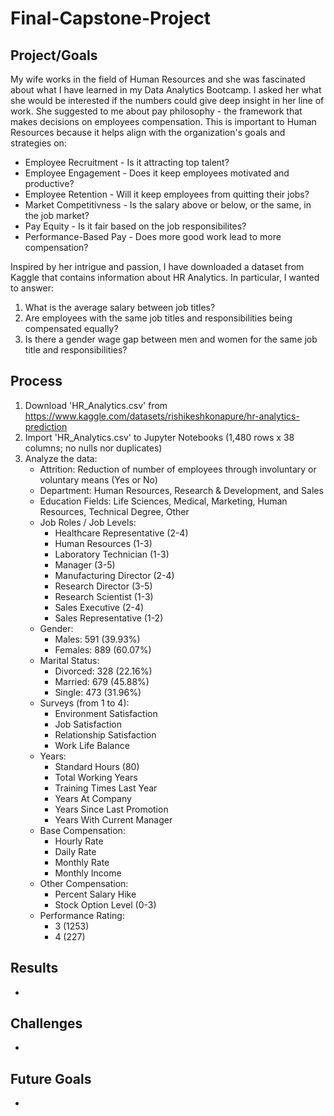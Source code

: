 # Final-Capstone-Project

## Project/Goals
My wife works in the field of Human Resources and she was fascinated about what I have learned in my Data Analytics Bootcamp.  I asked her what she would be interested if the numbers could give deep insight in her line of work.  She suggested to me about pay philosophy - the framework that makes decisions on employees compensation.  This is important to Human Resources because it helps align with the organization's goals and strategies on:
- Employee Recruitment - Is it attracting top talent?
- Employee Engagement - Does it keep employees motivated and productive?
- Employee Retention - Will it keep employees from quitting their jobs?
- Market Competitivness - Is the salary above or below, or the same, in the job market?
- Pay Equity - Is it fair based on the job responsibilites?
- Performance-Based Pay - Does more good work lead to more compensation?

Inspired by her intrigue and passion, I have downloaded a dataset from Kaggle that contains information about HR Analytics.  In particular, I wanted to answer:

1. What is the average salary between job titles?
2. Are employees with the same job titles and responsibilities being compensated equally?
3. Is there a gender wage gap between men and women for the same job title and responsibilities?

## Process

1. Download 'HR_Analytics.csv' from https://www.kaggle.com/datasets/rishikeshkonapure/hr-analytics-prediction
2. Import 'HR_Analytics.csv' to Jupyter Notebooks (1,480 rows x 38 columns; no nulls nor duplicates)
3. Analyze the data:
   - Attrition: Reduction of number of employees through involuntary or voluntary means (Yes or No)
   - Department: Human Resources, Research & Development, and Sales
   - Education Fields: Life Sciences, Medical, Marketing, Human Resources, Technical Degree, Other
   - Job Roles / Job Levels:
     - Healthcare Representative (2-4)
     - Human Resources (1-3)
     - Laboratory Technician (1-3)
     - Manager (3-5)
     - Manufacturing Director (2-4)
     - Research Director (3-5)
     - Research Scientist (1-3)
     - Sales Executive (2-4)
     - Sales Representative (1-2)
   - Gender:
     - Males: 591 (39.93%)
     - Females: 889 (60.07%)
   - Marital Status:
     - Divorced: 328 (22.16%)
     - Married: 679 (45.88%)
     - Single: 473 (31.96%)
   - Surveys (from 1 to 4):
     - Environment Satisfaction
     - Job Satisfaction
     - Relationship Satisfaction
     - Work Life Balance
   - Years:
     - Standard Hours (80)
     - Total Working Years
     - Training Times Last Year
     - Years At Company
     - Years Since Last Promotion
     - Years With Current Manager
   - Base Compensation:
     - Hourly Rate
     - Daily Rate
     - Monthly Rate
     - Monthly Income
   - Other Compensation:
     - Percent Salary Hike
     - Stock Option Level (0-3)
   - Performance Rating:
     - 3 (1253)
     - 4 (227)

## Results

- 

## Challenges 

- 

## Future Goals

- 


